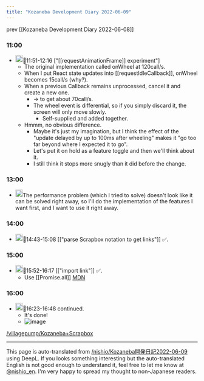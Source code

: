 ```yaml
---
title: "Kozaneba Development Diary 2022-06-09"
---
```


prev  [[Kozaneba Development Diary 2022-06-08]]

### 11:00
- <img src='https://scrapbox.io/api/pages/nishio-en/nishio/icon' alt='nishio.icon' height="19.5"/>🍅11:51-12:16 ["[[requestAnimationFrame]] experiment"]
    - The original implementation called onWheel at 120call/s.
    - When I put React state updates into [[requestIdleCallback]], onWheel becomes 15call/s (why?).
    - When a previous Callback remains unprocessed, cancel it and create a new one.
        - → to get about 70call/s.
        - The wheel event is differential, so if you simply discard it, the screen will only move slowly.
            - Self-supplied and added together.
    - Hmmm, no obvious difference.
        - Maybe it's just my imagination, but I think the effect of the "update delayed by up to 100ms after wheeling" makes it "go too far beyond where I expected it to go".
        - Let's put it on hold as a feature toggle and then we'll think about it.
        - I still think it stops more snugly than it did before the change.
### 13:00
- <img src='https://scrapbox.io/api/pages/nishio-en/nishio/icon' alt='nishio.icon' height="19.5"/>The performance problem (which I tried to solve) doesn't look like it can be solved right away, so I'll do the implementation of the features I want first, and I want to use it right away.
### 14:00
- <img src='https://scrapbox.io/api/pages/nishio-en/nishio/icon' alt='nishio.icon' height="19.5"/>🍅14:43-15:08 [["parse Scrapbox notation to get links"]] ✅.
### 15:00
- <img src='https://scrapbox.io/api/pages/nishio-en/nishio/icon' alt='nishio.icon' height="19.5"/>🍅15:52-16:17 [["import link"]] ✅.
    - Use [[Promise.all]] [MDN](https://developer.mozilla.org/ja/docs/Web/JavaScript/Reference/Global_Objects/Promise/all)
### 16:00
- <img src='https://scrapbox.io/api/pages/nishio-en/nishio/icon' alt='nishio.icon' height="19.5"/>🍅16:23-16:48 continued.
    - It's done!
    - ![image](https://gyazo.com/0dbed547242f0badd75adb4e5fd93c69/thumb/1000)

[/villagepump/Kozaneba+Scrapbox](https://scrapbox.io/villagepump/Kozaneba+Scrapbox)

---
This page is auto-translated from [/nishio/Kozaneba開発日記2022-06-09](https://scrapbox.io/nishio/Kozaneba開発日記2022-06-09) using DeepL. If you looks something interesting but the auto-translated English is not good enough to understand it, feel free to let me know at [@nishio_en](https://twitter.com/nishio_en). I'm very happy to spread my thought to non-Japanese readers.